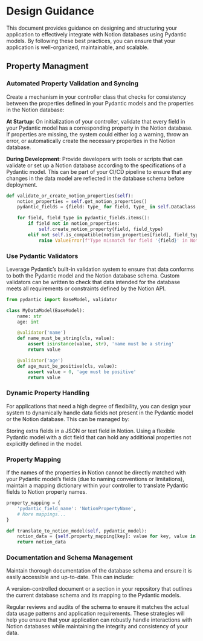 # Design Guidance

This document provides guidance on designing and structuring your application to effectively integrate with Notion databases using Pydantic models. By following these best practices, you can ensure that your application is well-organized, maintainable, and scalable.

## Property Managment

### Automated Property Validation and Syncing

Create a mechanism in your controller class that checks for consistency between the properties defined in your Pydantic models and the properties in the Notion database:

**At Startup**: On initialization of your controller, validate that every field in your Pydantic model has a corresponding property in the Notion database. If properties are missing, the system could either log a warning, throw an error, or automatically create the necessary properties in the Notion database.

**During Development**: Provide developers with tools or scripts that can validate or set up a Notion database according to the specifications of a Pydantic model. This can be part of your CI/CD pipeline to ensure that any changes in the data model are reflected in the database schema before deployment.

```python
def validate_or_create_notion_properties(self):
    notion_properties = self.get_notion_properties()
    pydantic_fields = {field: type_ for field, type_ in self.DataClass.__annotations__.items()}

    for field, field_type in pydantic_fields.items():
        if field not in notion_properties:
            self.create_notion_property(field, field_type)
        elif not self.is_compatible(notion_properties[field], field_type):
            raise ValueError(f"Type mismatch for field '{field}' in Notion database.")
```

### Use Pydantic Validators

Leverage Pydantic’s built-in validation system to ensure that data conforms to both the Pydantic model and the Notion database schema. Custom validators can be written to check that data intended for the database meets all requirements or constraints defined by the Notion API.

```python
from pydantic import BaseModel, validator

class MyDataModel(BaseModel):
    name: str
    age: int

    @validator('name')
    def name_must_be_string(cls, value):
        assert isinstance(value, str), 'name must be a string'
        return value

    @validator('age')
    def age_must_be_positive(cls, value):
        assert value > 0, 'age must be positive'
        return value
```

### Dynamic Property Handling

For applications that need a high degree of flexibility, you can design your system to dynamically handle data fields not present in the Pydantic model or the Notion database. This can be managed by:

Storing extra fields in a JSON or text field in Notion.
Using a flexible Pydantic model with a dict field that can hold any additional properties not explicitly defined in the model.

### Property Mapping

If the names of the properties in Notion cannot be directly matched with your Pydantic model’s fields (due to naming conventions or limitations), maintain a mapping dictionary within your controller to translate Pydantic fields to Notion property names.

```python
property_mapping = {
    'pydantic_field_name': 'NotionPropertyName',
    # More mappings...
}

def translate_to_notion_model(self, pydantic_model):
    notion_data = {self.property_mapping[key]: value for key, value in pydantic_model.dict().items() if key in self.property_mapping}
    return notion_data
```

### Documentation and Schema Management

Maintain thorough documentation of the database schema and ensure it is easily accessible and up-to-date. This can include:

A version-controlled document or a section in your repository that outlines the current database schema and its mapping to the Pydantic models.

Regular reviews and audits of the schema to ensure it matches the actual data usage patterns and application requirements.
These strategies will help you ensure that your application can robustly handle interactions with Notion databases while maintaining the integrity and consistency of your data.
